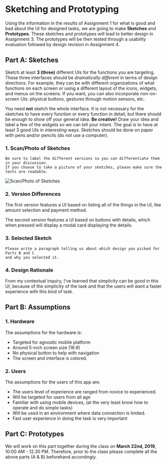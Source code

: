 # Sketching and Prototyping
Using the information in the results of Assignment 1 for what is good and bad about the UI for designed tasks, we are going to make **Sketches** and **Prototypes**. These sketches and prototypes will lead to better design in Assignment 3. The prototypes will be then tested through a usability evaluation followed by design revision in Assignment 4.

## Part A: Sketches
Sketch at least **3 (three)** different UIs for the functions you are targeting. These three interfaces should be _dramatically different_ in terms of design directions. For example, they can be with different organizations of what functions on each screen or using a different layout of the icons, widgets, and menus on the screens. If you want, you can also incorporate non-on-screen UIs: physical buttons, gestures through motion sensors, etc.

You need **not** sketch the whole interface. It is not necessary for the sketches to have every function or every function in detail, but there should be enough to show off your general idea. **Be creative!** Draw your idea and label a few of the widgets so we can tell your intent. The goal is to have at least 3 good UIs in *interesting* ways. Sketches should be done on paper with pens and/or pencils (do not use a computer).

### 1. Scan/Photo of Sketches
```
Be sure to label the different versions so you can differentiate them in your discussion. 
If you choose to take a picture of your sketches, please make sure the texts are readable.
```

![Scan/Photo of Sketches](https://picsum.photos/400/300/?random)

### 2. Version Differences
The first version features a UI based on listing all of the things in the UI, like amount selection and payment method.

The second version features a UI based on buttons with details, which when pressed will display a modal card displaying the details.

### 3. Selected Sketch
```
Please write a paragraph telling us about which design you picked for Parts B and C 
and why you selected it.
```

### 4. Design Rationale
From my contextual inquiry, I've learned that simplicity can be good in this UI, because of the simplicity of the task and that the users will want a faster experience with this kind of task.

## Part B: Assumptions
### 1. Hardware
The assumptions for the hardware is:
* Targeted for agnostic mobile platform
* Around 5-inch screen size (16:9)
* No physical button to help with navigation
* The screen and interface is colored.

### 2. Users
The assumptions for the users of this app are:
* The users level of experience are ranged from novice to experienced.
* Will be targeted for users from all age
* Familiar with using mobile devices, (at the very least know how to operate and do simple tasks)
* Will be used in an environment where data connection is limited.
* Fast user experience in doing the task is very important

## Part C: Prototypes
We will work on this part together during the class on **March 22nd, 2019**, 10:00 AM - 12.30 PM. Therefore, prior to the class please complete all the above parts (A & B) beforehand accordingly.
